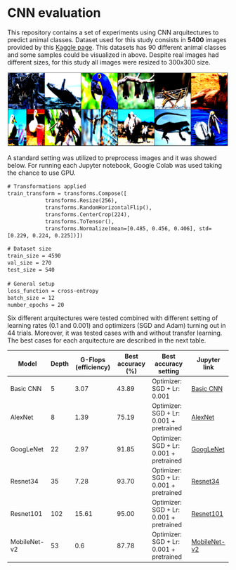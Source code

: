 # CNN evaluation

This repository contains a set of experiments using CNN arquitectures to predict animal classes. Dataset used for this study consists in **5400** images provided by this [Kaggle page](https://www.kaggle.com/datasets/iamsouravbanerjee/animal-image-dataset-90-different-animals). This datasets has 90 different animal classes and some samples could be visualized in above. Despite real images had different sizes, for this study all images were resized to 300x300 size.

![Sample images](https://github.com/victorcaquilpan/CNN_evaluation/blob/main/images/Sample%20images.PNG)

A standard setting was utilized to preprocess images and it was showed below. For running each Jupyter notebook, Google Colab was used taking the chance to use GPU. 

```
# Transformations applied
train_transform = transforms.Compose([
            transforms.Resize(256),
            transforms.RandomHorizontalFlip(),
            transforms.CenterCrop(224),
            transforms.ToTensor(),
            transforms.Normalize(mean=[0.485, 0.456, 0.406], std=[0.229, 0.224, 0.225])])
```

```
# Dataset size
train_size = 4590
val_size = 270
test_size = 540

# General setup
loss_function = cross-entropy
batch_size = 12
number_epochs = 20
```

Six different arquitectures were tested combined with different setting of learning rates (0.1 and 0.001) and optimizers (SGD and Adam) turning out in 44 trials. Moreover, it was tested cases with and without transfer learning. The best cases for each arquitecture are described in the next table.

| Model         | Depth          | G-Flops (efficiency) | Best accuracy (%)| Best accuracy setting | Jupyter link |
| ------------- | ------------- |----------------|-----------------|-----------------------|--------------|          
| Basic CNN     | 5                                |    3.07          |     43.89          |Optimizer: SGD + Lr: 0.001|[Basic CNN](https://github.com/victorcaquilpan/CNN_evaluation/blob/main/code/basic_cnn.ipynb)
| AlexNet       | 8                                   |  1.39            | 75.19          |Optimizer: SGD + Lr: 0.001 + pretrained | [AlexNet](https://github.com/victorcaquilpan/CNN_evaluation/blob/main/code/alexnet.ipynb)|
| GoogLeNet     | 22                                |2.97              |       91.85        |Optimizer: SGD + Lr: 0.001 + pretrained|[GoogLeNet](https://github.com/victorcaquilpan/CNN_evaluation/blob/main/code/googlenet.ipynb)|
| Resnet34      | 35                                 |    7.28        | 93.70              |Optimizer: SGD + Lr: 0.001 + pretrained|[Resnet34](https://github.com/victorcaquilpan/CNN_evaluation/blob/main/code/resnet34.ipynb) |
| Resnet101     | 102                                | 15.61              |95.00  |Optimizer: SGD + Lr: 0.001 + pretrained|[Resnet101](https://github.com/victorcaquilpan/CNN_evaluation/blob/main/code/resnet101.ipynb)|
| MobileNet-v2  | 53                                 | 0.6             |87.78 |Optimizer: SGD + Lr: 0.001 + pretrained |[MobileNet-v2](https://github.com/victorcaquilpan/CNN_evaluation/blob/main/code/mobilenetv2.ipynb)|
